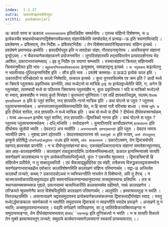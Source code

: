 ```yaml
---
index:  1.2.27
sutra:  ऊकालोज्झ्रस्वदीर्घप्लुतः
vritti:  padamanjari
---
```


ऊः कालो यस्य स ऊकालः `तपरस्तत्कालस्य` इतिवन्निर्देशः समर्थनीयः । एतच्च संज्ञिनो विशेषणम्, च `ऊ` इत्येकस्यैव शब्दस्योच्चारणाद्विशेषणस्यैकत्वात् संज्ञाप्येकैवेति यश्चोदयेत् तं प्रत्याह--ऊ इति त्रयाणामित्यादि । प्रश्लेषणम् = प्रश्लिष्टम्, तेन निर्देशः = प्रश्लिष्टनिर्देशः । तेन विशेषणत्रयपरिच्छिन्नास्त्रयः संज्ञिन इत्यर्थः । प्रश्लेषणे प्रमाणमाह-ह्रस्वेति । ह्रस्वदीर्घप्लुत इति न तावदेका संज्ञा; गौरवादनावृत्तेश्च । अतस्तिसृणां संज्ञानां द्वन्द्वोऽयम् । न चैकस्यानेकसंज्ञाकरणे प्रयोजनमस्ति । लुगादिसंज्ञास्वपि तद्भावितत्वेन प्रत्ययादर्शनस्य भेद आशितः, प्रकारान्तरासम्भवाद् । इह तु निर्देश एव त्रयाणां सम्भवति । तस्मात्संज्ञानां त्रित्वात् संज्ञिनामपि त्रित्वमनुमीयत इति भावः । `बहुवचननिरासार्थमेकवद्भावः` इत्युक्तम्, समाहारद्वन्द्व इत्यर्थः । `स नपुंसकम्` कइत्येतत्तु न भवतीत्याह-पुंल्लिङ्गमनिर्देश इति । सौत्र इति भावः ।
प्रश्लेषे क्रममाह- उ ऊऊ3 इत्येकं काल इति । उकारादीनां परिच्छेदको यः कालो निमेषादिः, तत्काल इत्यर्थः । कुतः पुनरवसितमेष एव क्रम इति ? आदौ मध्ये वा त्रिमात्रे प्लुताश्रयः प्रकृतिभावः प्राप्नोति, तथा मध्येऽन्ते वा मात्रिके `द्वन्द्वे घि` इत्येतद्वाध्येतेति चेति, न; अनेन हि प्लुतसंज्ञा, ततश्चादौ मध्ये वा पठितस्य त्रिमात्रस्य प्लुतसंज्ञैव न, कुतः प्रकृतिभावः ! यदि च मात्रिको मध्येऽन्ते वा स्यात्, ह्रस्वसंज्ञैव न स्यात् कुतो घिसंज्ञा ! कुतस्तरां पूर्वनिपातः ! एवं तर्हि ज्ञापकात्सिद्धम्, यदयम् `विभाषा पृष्टप्रतिवचने हेः` इति हेः प्लुतं शास्ति, तज् ज्ञापयति-नान्ते मात्रिक इति । कथं योऽन्ते स प्लुतः ? प्लुतस्य प्लुतवचनमनर्थकम् । अनन्तरतमप्लुतार्थमेतत्स्यादिति चेत्, न हि सत्यां गतौ परिभाषा बाध्या । यच्च `सुपि च` इति दीर्घत्वं शास्ति, तज् ज्ञापयति-न मध्ये मात्रिक इति । कथं यो मध्ये स दीर्घः ? दीर्घस्य दीर्घवचनमनर्थकम् । यच्च `ओमभ्यादाने` इत्योमः प्लुतं शास्ति, तज् ज्ञापयति--द्विमात्रिको नान्त्य इति । कथं योऽन्ते स प्लुतः ? प्लुतस्य प्लुतवचनमनर्थकम् ।
दधि,मध्विति । रूपोदाहरणे । कुमारीत्यादि कार्योदाहरणम् `हल्ङ्याब्भ्यः` इति दीर्घाश्रयः सुलोपो भवति । देवदत्त3 अत्र न्वसीति । `अनन्त्यस्यापि प्रश्नाख्यानयोः` इति प्लुतः । देवदत्त त्वमत्र भवसीति प्रश्नः । नुशब्द प्रश्नं द्योतयति । देवदत्तशब्दात्परस्य सोः `ससजुषो रुः` इति रुत्वम्, `अतो रोरप्लुतात्` इत्युत्वे प्रतिषिद्धे `भोभगोअघोअपूर्वस्य योऽशि` इति यत्वम्, `लोपः शाकल्यस्य` । उकारोऽयमण्, तेन द्विमात्रयोरपि ग्रहणाद् ह्रस्वसंज्ञा प्राप्नोति । न च दीर्घप्लुतसंज्ञाभ्यां बाधः; एकसंज्ञाधिकारादन्यत्र संज्ञानां समावेशाभ्युपगमाद्, अत आह-कालग्रहणमिति । कालग्रहणं तावदुकारादिभिः प्रत्येकमभिसम्बध्यते, ऊकाल इत्यस्मिन्वाक्ये सत्यपि सवर्णग्रहणे कालशब्दस्य न पुनः प्रत्येकपरिसमाप्तिर्युज्यते, कुतः ? एकस्यैव श्रुतत्वात् । द्विमात्रत्रिमात्रौ हि संज्ञित्वेन प्रतीयेते, न तु साक्षादुच्चरितौ । एवं चैकत्वाद्वहुव्रीहेरेक एव संज्ञी, तत्रैकस्य विरुद्धकालद्वयासम्भवेन सवर्णग्रहणाभावाच्छØत एवोकारः कालविशेषणमिति कालग्रहणं संज्ञिनः परिमाणार्थम् ।
यद्वा-ऊ अजित्येव कालार्थो लभ्यते, कथम् ? उकारादयोऽच्त्वं न व्यभिचरन्तीति नाच्त्वेन ते विशेष्यन्ते, अपि तु तैरच् । न चाज्मात्रस्योकारादित्वमुपपद्यत इति सामानाधिकरण्यान्यथानुपपत्त्या तत्सदृशस्याचः प्रतिपत्तिः । तत्र च स्थानसाम्यमसम्भवान्न गृह्यते, प्रयत्नसाम्यं चाव्यभिचारीति कालसाम्यमेव ग्रहीष्यते, नार्थः कालग्रहणेन । तत्क्रियते श्रूयमाणेनैव कालं विशेषयितुमिति कालग्रहणं परिमाणार्थम् ।
आलुयेति । ह्रस्वाश्रयस्तुङ् न भवति । तितउच्छ्त्रमिति । असत्यज्ग्रहणे चद्वयसमुदायस्य प्रत्येकवर्णकालसंकलनया द्विमात्रत्वाद्दीर्घसंज्ञा स्याद् । यस्तु मध्येऽर्द्धमात्राकालः सवर्णकालो न भवतीति समुदायस्य द्विमात्रत्वं न व्याहन्तीति स्यादेव प्रसङ्गे । अज्ग्रहणे तु न भवति; अच्समुदायस्यानच्त्वात् । यद्यपि वर्णग्रहणे जातिग्रहणम्, सा तु जातिरेकैकव्यक्तिव्यङ्ग्या न समुदायव्यङ्ग्या, तेन दीर्घसंज्ञायामभावात् `दीर्घात्``पदान्ताद्वा` इति तुग्विकल्पो न भवति । न च सत्यपि विकल्पे तेन मुक्ते ह्रस्वाश्रयस्तुग् लभ्यते; समुदाये कार्यमारभ्यमाणेऽवयवानां स्वकार्यं प्रत्यव्यापारात् ।।
